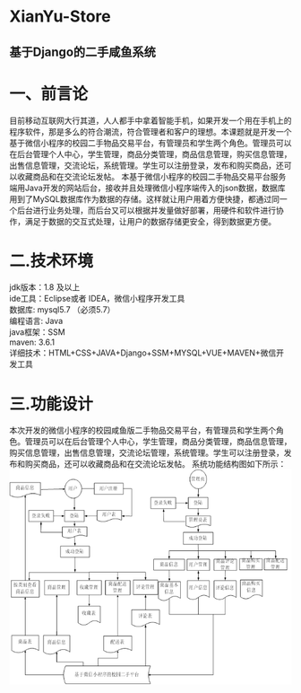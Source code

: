 # XianYu-Store
## 基于Django的二手咸鱼系统
# 一、前言论
目前移动互联网大行其道，人人都手中拿着智能手机，如果开发一个用在手机上的程序软件，那是多么的符合潮流，符合管理者和客户的理想。本课题就是开发一个基于微信小程序的校园二手物品交易平台，有管理员和学生两个角色。管理员可以在后台管理个人中心，学生管理，商品分类管理，商品信息管理，购买信息管理，出售信息管理，交流论坛，系统管理。学生可以注册登录，发布和购买商品，还可以收藏商品和在交流论坛发帖。
本基于微信小程序的校园二手物品交易平台服务端用Java开发的网站后台，接收并且处理微信小程序端传入的json数据，数据库用到了MySQL数据库作为数据的存储。这样就让用户用着方便快捷，都通过同一个后台进行业务处理，而后台又可以根据并发量做好部署，用硬件和软件进行协作，满足于数据的交互式处理，让用户的数据存储更安全，得到数据更方便。

# 二.技术环境
jdk版本：1.8 及以上<br>
ide工具：Eclipse或者 IDEA，微信小程序开发工具<br>
数据库: mysql5.7 （必须5.7）<br>
编程语言: Java<br>
java框架：SSM<br>
maven: 3.6.1<br>
详细技术：HTML+CSS+JAVA+Django+SSM+MYSQL+VUE+MAVEN+微信开发工具

# 三.功能设计
本次开发的微信小程序的校园咸鱼版二手物品交易平台，有管理员和学生两个角色。管理员可以在后台管理个人中心，学生管理，商品分类管理，商品信息管理，购买信息管理，出售信息管理，交流论坛管理，系统管理。学生可以注册登录，发布和购买商品，还可以收藏商品和在交流论坛发帖。
系统功能结构图如下所示：<br>
![image](image002.gif)



